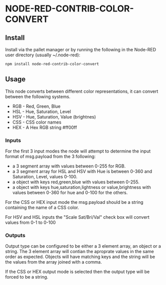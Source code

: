 # NODE-RED-CONTRIB-COLOR-CONVERT

## Install

Install via the pallet manager or by running the following in the Node-RED user directory 
(usually ~/.node-red):

`npm install node-red-contrib-color-convert`

## Usage

This node converts between different color representations, it can convert between the following systems.

 - RGB - Red, Green, Blue
 - HSL - Hue, Saturation, Level
 - HSV - Hue, Saturation, Value (brightnes)
 - CSS - CSS color names
 - HEX - A Hex RGB string #ff00ff

### Inputs

For the first 3 input modes the node will attempt to determine the input format of msg.payload from the 3 following:

 - a 3 segment array with values between 0-255 for RGB.
 - a 3 segment array for HSL and HSV with Hue is between 0-360 and Saturation, Level, values 0-100.
 - a object with keys red,green,blue with values between 0-255.
 - a object with keys hue,saturation,lightness or value,brightness with values between 0-360 for hue and 0-100 for the others.

For the CSS or HEX input mode the msg.payload should be a string containing the name of a CSS color.

For HSV and HSL inputs the "Scale Sat/Bri/Val" check box will convert values from 0-1 to 0-100

### Outputs

Output type can be configured to be either a 3 element array, an object or a string. The 3 element array will contian the 
aproprate values in the same order as expected. Objects will have matching keys and the string will be the values from the 
array joined with a comma.

If the CSS or HEX output mode is selected then the output type will be forced to be a string.